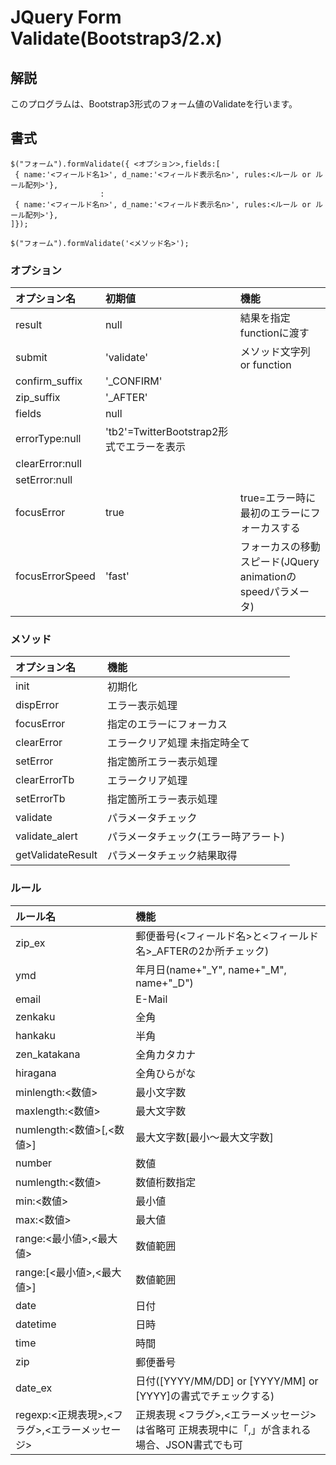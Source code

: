 # JQuery Form Validate(Bootstrap3/2.x)

## 解説
このプログラムは、Bootstrap3形式のフォーム値のValidateを行います。

## 書式

    $("フォーム").formValidate({ <オプション>,fields:[
     { name:'<フィールド名1>', d_name:'<フィールド表示名n>', rules:<ルール or ルール配列>'},
                        :
     { name:'<フィールド名n>', d_name:'<フィールド表示名n>', rules:<ルール or ルール配列>'},
    ]});

    $("フォーム").formValidate('<メソッド名>');

### オプション

| オプション名 | 初期値 | 機能 |
| :--- | :--- | :--- |
|result| null|結果を指定functionに渡す|
|submit | 'validate' | メソッド文字列 or function |
|confirm_suffix | '_CONFIRM' | |
|zip_suffix | '_AFTER' | |
|fields | null | |
|errorType:null | 'tb2'=TwitterBootstrap2形式でエラーを表示 |
|clearError:null | |
|setError:null | |
|focusError | true | true=エラー時に最初のエラーにフォーカスする |
|focusErrorSpeed | 'fast' | フォーカスの移動スピード(JQuery animationのspeedパラメータ) |

### メソッド

| オプション名 | 機能 |
| :--- | :--- |
| init | 初期化 |
| dispError| エラー表示処理 |
|focusError| 指定のエラーにフォーカス|
|clearError| エラークリア処理 未指定時全て|
|setError| 指定箇所エラー表示処理|
|clearErrorTb| エラークリア処理|
|setErrorTb| 指定箇所エラー表示処理|
|validate| パラメータチェック|
|validate_alert| パラメータチェック(エラー時アラート)|
|getValidateResult| パラメータチェック結果取得|

### ルール

| ルール名 | 機能 |
|:---|:---|
| zip_ex | 郵便番号(<フィールド名>と<フィールド名>_AFTERの2か所チェック) |
| ymd | 年月日(name+"_Y", name+"_M", name+"_D") |
| email | E-Mail |
| zenkaku | 全角 |
| hankaku | 半角 |
| zen_katakana | 全角カタカナ |
| hiragana | 全角ひらがな |
| minlength:<数値> | 最小文字数 |
| maxlength:<数値> | 最大文字数 |
| numlength:<数値>[,<数値>] | 最大文字数[最小～最大文字数] |
| number | 数値 |
| numlength:<数値> | 数値桁数指定 |
| min:<数値> | 最小値 |
| max:<数値> | 最大値 |
| range:<最小値>,<最大値> | 数値範囲 |
| range:[<最小値>,<最大値>] | 数値範囲 |
| date | 日付 |
| datetime | 日時 |
| time | 時間 |
| zip | 郵便番号 |
| date_ex | 日付([YYYY/MM/DD] or [YYYY/MM] or [YYYY]の書式でチェックする) |
| regexp:<正規表現>,<フラグ>,<エラーメッセージ> | 正規表現  <フラグ>,<エラーメッセージ>は省略可   正規表現中に「,」が含まれる場合、JSON書式でも可 |
